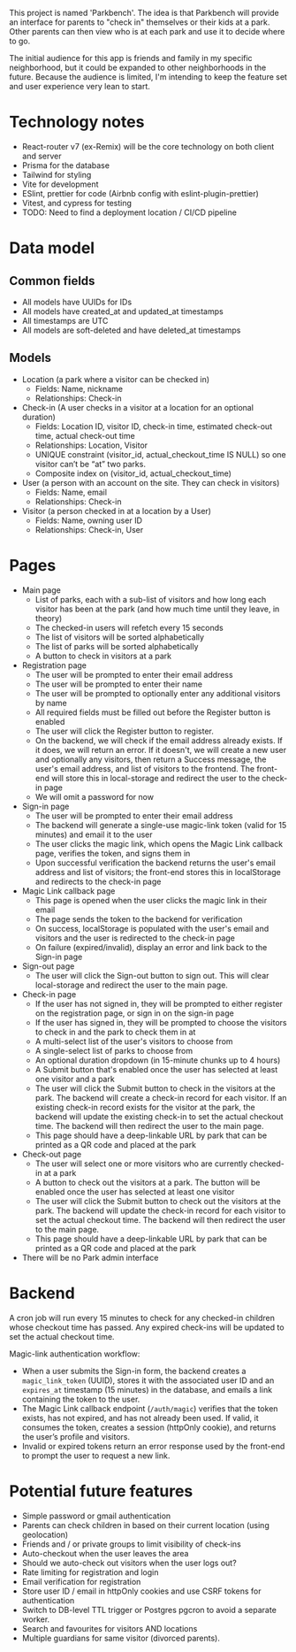 This project is named 'Parkbench'.
The idea is that Parkbench will provide an interface for parents to "check in" themselves or their kids at a park. Other parents can then view who is at each park and use it to decide where to go.

The initial audience for this app is friends and family in my specific neighborhood, but it could be expanded to other neighborhoods in the future. Because the audience is limited, I'm intending to keep the feature set and user experience very lean to start.

# Technology notes

- React-router v7 (ex-Remix) will be the core technology on both client and server
- Prisma for the database
- Tailwind for styling
- Vite for development
- ESlint, prettier for code (Airbnb config with eslint-plugin-prettier)
- Vitest, and cypress for testing
- TODO: Need to find a deployment location / CI/CD pipeline

# Data model

## Common fields

- All models have UUIDs for IDs
- All models have created_at and updated_at timestamps
- All timestamps are UTC
- All models are soft-deleted and have deleted_at timestamps

## Models

- Location (a park where a visitor can be checked in)
  - Fields: Name, nickname
  - Relationships: Check-in
- Check-in (A user checks in a visitor at a location for an optional duration)
  - Fields: Location ID, visitor ID, check-in time, estimated check-out time, actual check-out time
  - Relationships: Location, Visitor
  - UNIQUE constraint (visitor_id, actual_checkout_time IS NULL) so one visitor can’t be “at” two parks.
  - Composite index on (visitor_id, actual_checkout_time)
- User (a person with an account on the site. They can check in visitors)
  - Fields: Name, email
  - Relationships: Check-in
- Visitor (a person checked in at a location by a User)
  - Fields: Name, owning user ID
  - Relationships: Check-in, User

# Pages

- Main page
  - List of parks, each with a sub-list of visitors and how long each visitor has been at the park (and how much time until they leave, in theory)
  - The checked-in users will refetch every 15 seconds
  - The list of visitors will be sorted alphabetically
  - The list of parks will be sorted alphabetically
  - A button to check in visitors at a park
- Registration page
  - The user will be prompted to enter their email address
  - The user will be prompted to enter their name
  - The user will be prompted to optionally enter any additional visitors by name
  - All required fields must be filled out before the Register button is enabled
  - The user will click the Register button to register.
  - On the backend, we will check if the email address already exists. If it does, we will return an error. If it doesn't, we will create a new user and optionally any visitors, then return a Success message, the user's email address, and list of visitors to the frontend. The front-end will store this in local-storage and redirect the user to the check-in page
  - We will omit a password for now
- Sign-in page
  - The user will be prompted to enter their email address
  - The backend will generate a single-use magic-link token (valid for 15 minutes) and email it to the user
  - The user clicks the magic link, which opens the Magic Link callback page, verifies the token, and signs them in
  - Upon successful verification the backend returns the user's email address and list of visitors; the front-end stores this in localStorage and redirects to the check-in page
- Magic Link callback page
  - This page is opened when the user clicks the magic link in their email
  - The page sends the token to the backend for verification
  - On success, localStorage is populated with the user's email and visitors and the user is redirected to the check-in page
  - On failure (expired/invalid), display an error and link back to the Sign-in page
- Sign-out page
  - The user will click the Sign-out button to sign out. This will clear local-storage and redirect the user to the main page.
- Check-in page
  - If the user has not signed in, they will be prompted to either register on the registration page, or sign in on the sign-in page
  - If the user has signed in, they will be prompted to choose the visitors to check in and the park to check them in at
  - A multi-select list of the user's visitors to choose from
  - A single-select list of parks to choose from
  - An optional duration dropdown (in 15-minute chunks up to 4 hours)
  - A Submit button that's enabled once the user has selected at least one visitor and a park
  - The user will click the Submit button to check in the visitors at the park. The backend will create a check-in record for each visitor. If an existing check-in record exists for the visitor at the park, the backend will update the existing check-in to set the actual checkout time. The backend will then redirect the user to the main page.
  - This page should have a deep-linkable URL by park that can be printed as a QR code and placed at the park
- Check-out page
  - The user will select one or more visitors who are currently checked-in at a park
  - A button to check out the visitors at a park. The button will be enabled once the user has selected at least one visitor
  - The user will click the Submit button to check out the visitors at the park. The backend will update the check-in record for each visitor to set the actual checkout time. The backend will then redirect the user to the main page.
  - This page should have a deep-linkable URL by park that can be printed as a QR code and placed at the park
- There will be no Park admin interface

# Backend

A cron job will run every 15 minutes to check for any checked-in children whose checkout time has passed. Any expired check-ins will be updated to set the actual checkout time.

Magic-link authentication workflow:

- When a user submits the Sign-in form, the backend creates a `magic_link_token` (UUID), stores it with the associated user ID and an `expires_at` timestamp (15 minutes) in the database, and emails a link containing the token to the user.
- The Magic Link callback endpoint (`/auth/magic`) verifies that the token exists, has not expired, and has not already been used. If valid, it consumes the token, creates a session (httpOnly cookie), and returns the user’s profile and visitors.
- Invalid or expired tokens return an error response used by the front-end to prompt the user to request a new link.

# Potential future features

- Simple password or gmail authentication
- Parents can check children in based on their current location (using geolocation)
- Friends and / or private groups to limit visibility of check-ins
- Auto-checkout when the user leaves the area
- Should we auto-check out visitors when the user logs out?
- Rate limiting for registration and login
- Email verification for registration
- Store user ID / email in httpOnly cookies and use CSRF tokens for authentication
- Switch to DB-level TTL trigger or Postgres pgcron to avoid a separate worker.
- Search and favourites for visitors AND locations
- Multiple guardians for same visitor (divorced parents).

